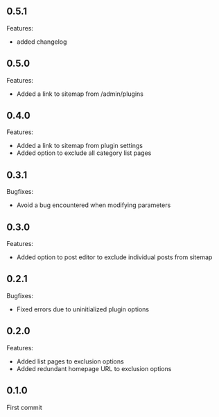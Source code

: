 ## 0.5.1

Features:

- added changelog

## 0.5.0

Features:

- Added a link to sitemap from /admin/plugins

## 0.4.0

Features:

- Added a link to sitemap from plugin settings
- Added option to exclude all category list pages

## 0.3.1

Bugfixes:

- Avoid a bug encountered when modifying parameters

## 0.3.0

Features:

- Added option to post editor to exclude individual posts from sitemap

## 0.2.1

Bugfixes:

- Fixed errors due to uninitialized plugin options

## 0.2.0

Features:

- Added list pages to exclusion options
- Added redundant homepage URL to exclusion options

## 0.1.0

First commit